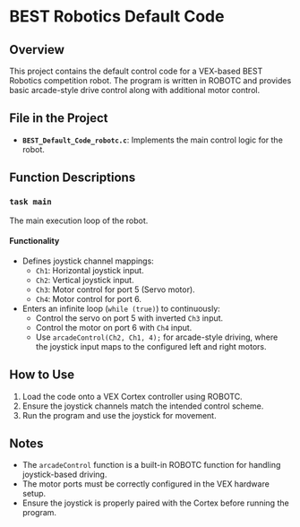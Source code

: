 # BEST Robotics Default Code

## Overview
This project contains the default control code for a VEX-based BEST Robotics competition robot. The program is written in ROBOTC and provides basic arcade-style drive control along with additional motor control.

## File in the Project

- **`BEST_Default_Code_robotc.c`**: Implements the main control logic for the robot.

## Function Descriptions

### `task main`
The main execution loop of the robot.

#### **Functionality**
- Defines joystick channel mappings:
  - `Ch1`: Horizontal joystick input.
  - `Ch2`: Vertical joystick input.
  - `Ch3`: Motor control for port 5 (Servo motor).
  - `Ch4`: Motor control for port 6.
- Enters an infinite loop (`while (true)`) to continuously:
  - Control the servo on port 5 with inverted `Ch3` input.
  - Control the motor on port 6 with `Ch4` input.
  - Use `arcadeControl(Ch2, Ch1, 4);` for arcade-style driving, where the joystick input maps to the configured left and right motors.

## How to Use
1. Load the code onto a VEX Cortex controller using ROBOTC.
2. Ensure the joystick channels match the intended control scheme.
3. Run the program and use the joystick for movement.

## Notes
- The `arcadeControl` function is a built-in ROBOTC function for handling joystick-based driving.
- The motor ports must be correctly configured in the VEX hardware setup.
- Ensure the joystick is properly paired with the Cortex before running the program.
